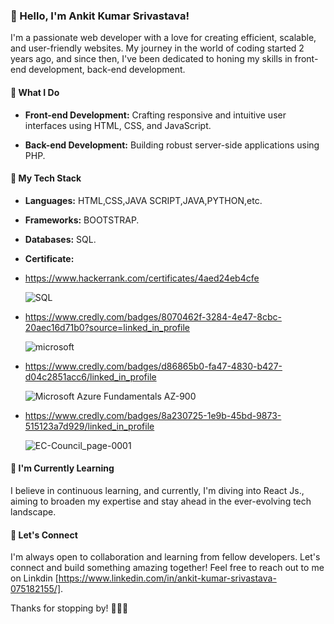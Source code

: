 
### 👋 Hello, I'm Ankit Kumar Srivastava!

I'm a passionate web developer with a love for creating efficient, scalable, and user-friendly websites. My journey in the world of coding started 2 years ago, and since then, I've been dedicated to honing my skills in front-end development, back-end development.

#### 💼 What I Do

- **Front-end Development:** Crafting responsive and intuitive user interfaces using HTML, CSS, and JavaScript.

- **Back-end Development:** Building robust server-side applications using PHP.


#### 🚀 My Tech Stack

- **Languages:** HTML,CSS,JAVA SCRIPT,JAVA,PYTHON,etc.

- **Frameworks:** BOOTSTRAP.

- **Databases:** SQL.
  
- **Certificate:**
  
- https://www.hackerrank.com/certificates/4aed24eb4cfe
  
  ![SQL](https://github.com/ankitsriv76/ankitsriv76/assets/70582028/092c3584-a274-4df1-bdee-c9e7b0b6e0d4)

- https://www.credly.com/badges/8070462f-3284-4e47-8cbc-20aec16d71b0?source=linked_in_profile

  ![microsoft](https://github.com/ankitsriv76/ankitsriv76/assets/70582028/907517dc-b4cc-4830-b519-09d109c3f140)

- https://www.credly.com/badges/d86865b0-fa47-4830-b427-d04c2851acc6/linked_in_profile

  ![Microsoft Azure Fundamentals AZ-900](https://github.com/ankitsriv76/ankitsriv76/assets/70582028/da36a296-d066-4306-b16f-faeea88ef56d)

- https://www.credly.com/badges/8a230725-1e9b-45bd-9873-515123a7d929/linked_in_profile

  ![EC-Council_page-0001](https://github.com/ankitsriv76/ankitsriv76/assets/70582028/745b7594-099e-499a-9579-55a29c4c863d)


  
#### 🌱 I'm Currently Learning

I believe in continuous learning, and currently, I'm diving into React Js., aiming to broaden my expertise and stay ahead in the ever-evolving tech landscape.

#### 🤝 Let's Connect

I'm always open to collaboration and learning from fellow developers. Let's connect and build something amazing together! Feel free to reach out to me on Linkdin [https://www.linkedin.com/in/ankit-kumar-srivastava-075182155/].


Thanks for stopping by! 👨‍💻✨


<!---
ankitsriv76/ankitsriv76 is a ✨ special ✨ repository because its `README.md` (this file) appears on your GitHub profile.
You can click the Preview link to take a look at your changes.
--->
